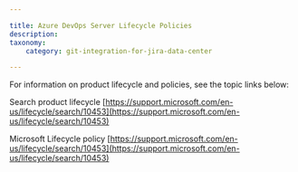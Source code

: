 ```yaml
---

title: Azure DevOps Server Lifecycle Policies
description:
taxonomy:
    category: git-integration-for-jira-data-center

---
```


<!-- this page is under Support page and EOL policies -->

For information on product lifecycle and policies, see the topic links below:

Search product lifecycle
[https://support.microsoft.com/en-us/lifecycle/search/10453](https://support.microsoft.com/en-us/lifecycle/search/10453)

Microsoft Lifecycle policy
[https://support.microsoft.com/en-us/lifecycle/search/10453](https://support.microsoft.com/en-us/lifecycle/search/10453)

